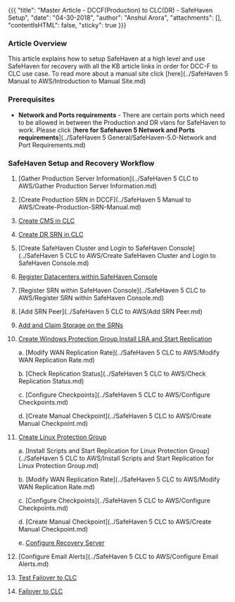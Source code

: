 {{{
  "title": "Master Article - DCCF(Production) to CLC(DR) - SafeHaven Setup",
  "date": "04-30-2018",
  "author": "Anshul Arora",
  "attachments": [],
  "contentIsHTML": false,
  "sticky": true
}}}

### Article Overview
This article explains how to setup SafeHaven at a high level and use SafeHaven for recovery with all the KB article links in order for DCC-F to CLC use case. To read more about a manual site click [here](../SafeHaven 5 Manual to AWS/Introduction to Manual Site.md)

### Prerequisites
* **Network and Ports requirements** - There are certain ports which need to be allowed in between the Production and DR vlans for SafeHaven to work. Please click [**here for Safehaven 5 Network and Ports requirements**](../SafeHaven 5 General/SafeHaven-5.0-Network and Port Requirements.md)

### SafeHaven Setup and Recovery Workflow

1. [Gather Production Server Information](../SafeHaven 5 CLC to AWS/Gather Production Server Information.md)

2. [Create Production SRN in DCCF](../SafeHaven 5 Manual to AWS/Create-Production-SRN-Manual.md)

3. [Create CMS in CLC](create-cms-clc.md)

4. [Create DR SRN in CLC](create-dr-srn-clc.md)

5. [Create SafeHaven Cluster and Login to SafeHaven Console](../SafeHaven 5 CLC to AWS/Create SafeHaven Cluster and Login to SafeHaven Console.md)

6. [Register Datacenters within SafeHaven Console](register-dc-dccf-clc.md)

7. [Register SRN within SafeHaven Console](../SafeHaven 5 CLC to AWS/Register SRN within SafeHaven Console.md)

8. [Add SRN Peer](../SafeHaven 5 CLC to AWS/Add SRN Peer.md)

9. [Add and Claim Storage on the SRNs](add-claim-storage-dccf-clc.md)

10. [Create Windows Protection Group,Install LRA and Start Replication](create-windows-pg-dccf-clc.md)

    a. [Modify WAN Replication Rate](../SafeHaven 5 CLC to AWS/Modify WAN Replication Rate.md)
    
    b. [Check Replication Status](../SafeHaven 5 CLC to AWS/Check Replication Status.md)
    
    c. [Configure Checkpoints](../SafeHaven 5 CLC to AWS/Configure Checkpoints.md)

    d. [Create Manual Checkpoint](../SafeHaven 5 CLC to AWS/Create Manual Checkpoint.md)

11. [Create Linux Protection Group](create-linux-dccf-clc.md)
	
    a. [Install Scripts and Start Replication for Linux Protection Group](../SafeHaven 5 CLC to AWS/Install Scripts and Start Replication for Linux Protection Group.md)
    
    b. [Modify WAN Replication Rate](../SafeHaven 5 CLC to AWS/Modify WAN Replication Rate.md)
    
    c. [Configure Checkpoints](../SafeHaven 5 CLC to AWS/Configure Checkpoints.md)

    d. [Create Manual Checkpoint](../SafeHaven 5 CLC to AWS/Create Manual Checkpoint.md) 
    
    e. [Configure Recovery Server](configure-recovery-server-linux.md)

12.  [Configure Email Alerts](../SafeHaven 5 CLC to AWS/Configure Email Alerts.md)
    
13.  [Test Failover to CLC](test-failover-dccf-clc.md)
 
14.  [Failover to CLC](failover-dccf-clc.md)

